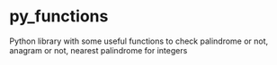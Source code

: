 # py_functions
Python library with some useful functions to check palindrome or not, anagram or not, nearest palindrome for integers
